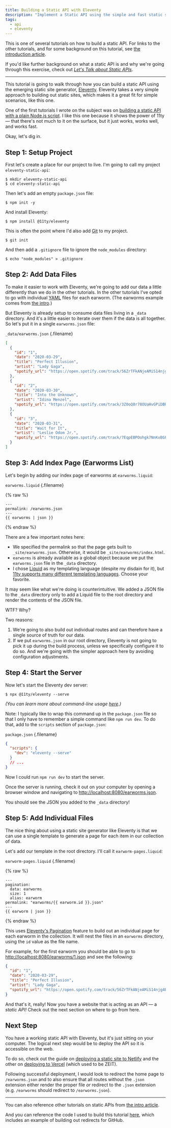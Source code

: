 ```yaml
---
title: Building a Static API with Eleventy
description: "Implement a Static API using the simple and fast static site generator, Eleventy."
tags:
  - api
  - eleventy
---
```


This is one of several tutorials on how to build a static API. For links to the other tutorials, and for some background on this tutorial, see [the introduction article](/how-to-build-static-api).

If you'd like further background on what a static API is and why we're going through this exercise, check out [_Let's Talk about Static APIs_](/lets-talk-about-static-apis).

---

This tutorial is going to walk through how you can build a static API using the emerging static site generator, [Eleventy](https://www.11ty.dev/). Eleventy takes a very simple approach to building out static sites, which makes it a great fit for simple scenarios, like this one.

One of the first tutorials I wrote on the subject was on [building a static API with a plain Node.js script](/building-static-api-nodejs). I like this one because it shows the power of 11ty — that there's not much to it on the surface, but it just works, works well, and works fast.

Okay, let's dig in.

## Step 1: Setup Project

First let's create a place for our project to live. I'm going to call my project `eleventy-static-api`:

    $ mkdir eleventy-static-api
    $ cd eleventy-static-api

Then let's add an empty `package.json` file:

    $ npm init -y

And install Eleventy:

    $ npm install @11ty/eleventy

This is often the point where I'd also add [Git](https://git-scm.com/) to my project.

    $ git init

And then add a `.gitignore` file to ignore the `node_modules` directory:

    $ echo "node_modules" > .gitignore

## Step 2: Add Data Files

To make it easier to work with Eleventy, we're going to add our data a little differently than we do in the other tutorials. In the other tutorials I've opted to go with individual [YAML](https://yaml.org/) files for each earworm. (The earworms example comes from [the intro](/how-to-build-static-api).)

But Eleventy is already setup to consume data files living in a `_data` directory. And it's a little easier to iterate over them if the data is all together. So let's put it in a single `earworms.json` file:

`_data/earworms.json` {.filename}

```json
[
  {
    "id": "1",
    "date": "2020-03-29",
    "title": "Perfect Illusion",
    "artist": "Lady Gaga",
    "spotify_url": "https://open.spotify.com/track/56ZrTFkANjeAMiS14njg4E?si=oaaJCMbiTw2NqYK-L7CSEQ"
  },
  {
    "id": "2",
    "date": "2020-03-30",
    "title": "Into the Unknown",
    "artist": "Idina Menzel",
    "spotify_url": "https://open.spotify.com/track/3Z0oQ8r78OUaHvGPiDBR3W?si=__mISyOgTCy0nzyoumBiUg"
  },
  {
    "id": "3",
    "date": "2020-03-31",
    "title": "Wait for It",
    "artist": "Leslie Odom Jr.",
    "spotify_url": "https://open.spotify.com/track/7EqpEBPOohgk7NnKvBGFWo?si=eceqQWGATkO1HJ7n-gKOEQ"
  }
]
```

## Step 3: Add Index Page (Earworms List)

Let's begin by adding our index page of earworms at `earworms.liquid`:

`earworms.liquid` {.filename}

{% raw %}

```liquid
---
permalink: /earworms.json
---
{{ earworms | json }}
```

{% endraw %}

There are a few important notes here:

- We specified the permalink so that the page gets built to `_site/earworms.json`. Otherwise, it would be `_site/earworms/index.html`.
- `earworms` is already available as a global object because we put the `earworms.json` file in the `_data` directory.
- I chose [Liquid](https://shopify.github.io/liquid/) as my templating language (despite my disdain for it), but [11ty supports many different templating languages](https://www.11ty.dev/docs/). Choose your favorite.

It may seem like what we're doing is counterintuitive. We added a JSON file to the `_data` directory only to add a Liquid file to the root directory and render the contents of the JSON file.

WTF? Why?

Two reasons:

1. We're going to also build out individual routes and can therefore have a single source of truth for our data.
2. If we put `earworms.json` in our root directory, Eleventy is not going to pick it up during the build process, unless we specifically configure it to do so. And we're going with the simpler approach here by avoiding configuration adjustments.

## Step 4: Start the Server

Now let's start the Eleventy dev server:

    $ npx @11ty/eleventy --serve

_(You can learn more about command-line usage [here](https://www.11ty.dev/docs/usage/).)_

Note: I typically like to wrap this command up in the `package.json` file so that I only have to remember a simple command like `npm run dev`. To do that, add to the `scripts` section of `package.json`:

`package.json` {.filename}

```json
{
  "scripts": {
    "dev": "eleventy --serve"
  }
  // ...
}
```

Now I could run `npm run dev` to start the server.

Once the server is running, check it out on your computer by opening a browser window and navigating to [http://localhost:8080/earworms.json](http://localhost:8080/earworms.json).

You should see the JSON you added to the `_data` directory!

## Step 5: Add Individual Files

The nice thing about using a static site generator like Eleventy is that we can use a single template to generate a page for each item in our collection of data.

Let's add our template in the root directory. I'll call it `earworm-pages.liquid`:

`earworm-pages.liquid` {.filename}

{% raw %}

```liquid
---
pagination:
  data: earworms
  size: 1
  alias: earworm
permalink: "earworms/{{ earworm.id }}.json"
---
{{ earworm | json }}
```

{% endraw %}

This uses [Eleventy's Pagination](https://www.11ty.dev/docs/pagination/) feature to build out an individual page for each earworm in the collection. It will nest the files in an `earworms` directory, using the `id` value as the file name.

For example, for the first earworm you should be able to go to [http://localhost:8080/earworms/1.json](http://localhost:8080/earworms/1.json) and see the following:

```json
{
  "id": "1",
  "date": "2020-03-29",
  "title": "Perfect Illusion",
  "artist": "Lady Gaga",
  "spotify_url": "https://open.spotify.com/track/56ZrTFkANjeAMiS14njg4E?si=oaaJCMbiTw2NqYK-L7CSEQ"
}
```

And that's it, really! Now you have a website that is acting as an API — a _static API!_ Check out the next section on where to go from here.

## Next Step

You have a working static API with Eleventy, but it's just sitting on your computer. The logical next step would be to deploy the API so it is accessible on the web.

To do so, check out the guide on [deploying a static site to Netlify](/deploy-static-api-netlify) and the other on [deploying to Vercel](/deploy-static-api-zeit) (which used to be ZEIT).

Following successful deployment, I would look to redirect the home page to `/earworms.json` and to also ensure that all routes without the `.json` extension either render the proper file _or_ redirect to the `.json` extension (e.g. `/earworms` should redirect to `/earworms.json`).

---

You can also reference other tutorials on static APIs from [the intro article](/how-to-build-static-api#tutorials).

And you can reference the code I used to build this tutorial [here](https://github.com/seancdavis/cobwwweb-examples/tree/087a5503c3000c47ff5e7f7f379f6289ab0055ac/eleventy-static-api), which includes an example of building out redirects for GitHub.
